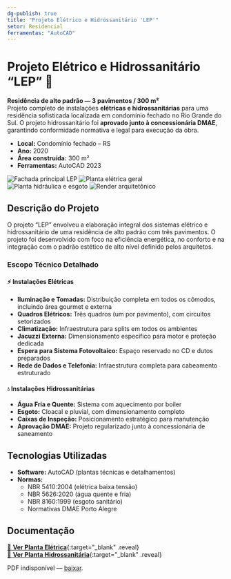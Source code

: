 ```yaml
---
dg-publish: true
title: "Projeto Elétrico e Hidrossanitário 'LEP'"
setor: Residencial
ferramentas: "AutoCAD"
---
```


# Projeto Elétrico e Hidrossanitário “LEP” 🏡

**Residência de alto padrão — 3 pavimentos / 300 m²**  
Projeto completo de instalações **elétricas e hidrossanitárias** para uma residência sofisticada localizada em condomínio fechado no Rio Grande do Sul. O projeto hidrossanitário foi **aprovado junto à concessionária DMAE**, garantindo conformidade normativa e legal para execução da obra.

- **Local:** Condomínio fechado – RS  
- **Ano:** 2020  
- **Área construída:** 300 m²  
- **Ferramentas:** AutoCAD 2023  

<div class="project-gallery reveal">
  <img src="/assets/imagens/projeto-lep/capa_thumb.jpg" alt="Fachada principal LEP" class="gallery-thumb" loading="lazy">
  <img src="/assets/imagens/projeto-lep/planta_eletrica_thumb.jpg" alt="Planta elétrica geral" class="gallery-thumb" loading="lazy">
  <img src="/assets/imagens/projeto-lep/planta_hidrosanitaria_thumb.jpg" alt="Planta hidráulica e esgoto" class="gallery-thumb" loading="lazy">
  <img src="/assets/imagens/projeto-lep/render_thumb.jpg" alt="Render arquitetônico" class="gallery-thumb" loading="lazy">
</div>

## Descrição do Projeto

O projeto “LEP” envolveu a elaboração integral dos sistemas elétrico e hidrossanitário de uma residência de alto padrão com três pavimentos. O projeto foi desenvolvido com foco na eficiência energética, no conforto e na integração com o padrão estético de alto nível definido pelos arquitetos.

### Escopo Técnico Detalhado

#### ⚡ Instalações Elétricas
- **Iluminação e Tomadas:** Distribuição completa em todos os cômodos, incluindo área gourmet e externa
- **Quadros Elétricos:** Três quadros (um por pavimento), com circuitos setorizados
- **Climatização:** Infraestrutura para splits em todos os ambientes
- **Jacuzzi Externa:** Dimensionamento específico para motor e proteção dedicada
- **Espera para Sistema Fotovoltaico:** Espaço reservado no CD e dutos preparados
- **Rede de Dados e Telefonia:** Infraestrutura completa para cabeamento estruturado

#### 💧 Instalações Hidrossanitárias
- **Água Fria e Quente:** Sistema com aquecimento por boiler
- **Esgoto:** Cloacal e pluvial, com dimensionamento completo
- **Caixas de Inspeção:** Posicionamento estratégico para manutenção
- **Aprovação DMAE:** Projeto regularizado junto à concessionária de saneamento


## Tecnologias Utilizadas

- **Software:** AutoCAD (plantas técnicas e detalhamentos)
- **Normas:**  
  - NBR 5410:2004 (elétrica baixa tensão)  
  - NBR 5626:2020 (água quente e fria)  
  - NBR 8160:1999 (esgoto sanitário)   
  - Normativas DMAE Porto Alegre


## Documentação

[📄 **Ver Planta Elétrica**](/assets/pdfs/projeto-lep_eletrica.pdf){:target="_blank" .reveal}  
[📄 **Ver Planta Hidrossanitária**](/assets/pdfs/projeto-lep_hidrosanitaria.pdf){:target="_blank" .reveal}

<div class="pdf-container reveal">
  <object data="/assets/pdfs/projeto-lep_eletrica.pdf#toolbar=0"
          type="application/pdf" width="100%" height="500">
    <p>PDF indisponível — <a href="/assets/pdfs/projeto-lep_eletrica.pdf" target="_blank">baixar</a>.</p>
  </object>
</div>
